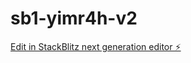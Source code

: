 # sb1-yimr4h-v2

[Edit in StackBlitz next generation editor ⚡️](https://stackblitz.com/~/github.com/bewhyreal/sb1-yimr4h-v2)
